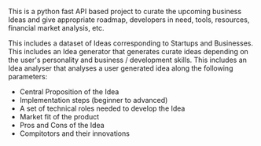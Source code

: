 This is a python fast API based project to curate the upcoming business Ideas and give appropriate roadmap, developers in need, tools, resources, financial market analysis, etc.

This includes a dataset of Ideas corresponding to Startups and Businesses.
This includes an Idea generator that generates curate ideas depending on the user's personality and business / development skills.
This includes an Idea analyser that analyses a user generated idea along the following parameters:
  - Central Proposition of the Idea
  - Implementation steps (beginner to advanced) 
  - A set of technical roles needed to develop the Idea
  - Market fit of the product
  - Pros and Cons of the Idea
  - Compitotors and their innovations
